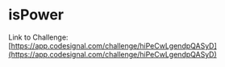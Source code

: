 # isPower

Link to Challenge: [https://app.codesignal.com/challenge/hiPeCwLgendpQASyD](https://app.codesignal.com/challenge/hiPeCwLgendpQASyD)